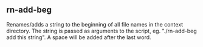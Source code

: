 ## rn-add-beg

Renames/adds a string to the beginning of all file names in the context directory. The string is passed as arguments to the script, eg. "./rn-add-beg add this string". A space will be added after the last word.
